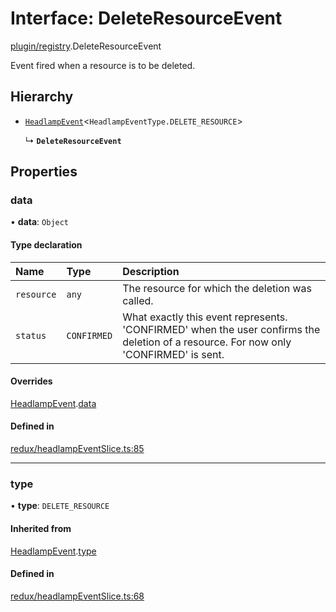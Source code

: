 # Interface: DeleteResourceEvent

[plugin/registry](../modules/plugin_registry.md).DeleteResourceEvent

Event fired when a resource is to be deleted.

## Hierarchy

- [`HeadlampEvent`](plugin_registry.HeadlampEvent.md)<`HeadlampEventType.DELETE_RESOURCE`\>

  ↳ **`DeleteResourceEvent`**

## Properties

### data

• **data**: `Object`

#### Type declaration

| Name | Type | Description |
| :------ | :------ | :------ |
| `resource` | `any` | The resource for which the deletion was called. |
| `status` | `CONFIRMED` | What exactly this event represents. 'CONFIRMED' when the user confirms the deletion of a resource. For now only 'CONFIRMED' is sent. |

#### Overrides

[HeadlampEvent](plugin_registry.HeadlampEvent.md).[data](plugin_registry.HeadlampEvent.md#data)

#### Defined in

[redux/headlampEventSlice.ts:85](https://github.com/headlamp-k8s/headlamp/blob/65bfc11e/frontend/src/redux/headlampEventSlice.ts#L85)

___

### type

• **type**: `DELETE_RESOURCE`

#### Inherited from

[HeadlampEvent](plugin_registry.HeadlampEvent.md).[type](plugin_registry.HeadlampEvent.md#type)

#### Defined in

[redux/headlampEventSlice.ts:68](https://github.com/headlamp-k8s/headlamp/blob/65bfc11e/frontend/src/redux/headlampEventSlice.ts#L68)
